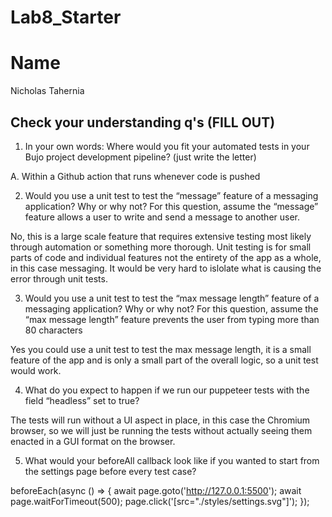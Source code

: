 # Lab8_Starter

# Name
Nicholas Tahernia

## Check your understanding q's (FILL OUT)
1. In your own words: Where would you fit your automated tests in your Bujo project development pipeline? (just write the letter)

A. Within a Github action that runs whenever code is pushed

2. Would you use a unit test to test the “message” feature of a messaging application? Why or why not? For this question, assume the “message” feature allows a user to write and send a message to another user.

No, this is a large scale feature that requires extensive testing most likely through automation or something more thorough. Unit testing is for small parts of code and individual features not the entirety of the app as a whole, in this case messaging. It would be very hard to islolate what is causing the error through unit tests.

3. Would you use a unit test to test the “max message length” feature of a messaging application? Why or why not? For this question, assume the “max message length” feature prevents the user from typing more than 80 characters

Yes you could use a unit test to test the max message length, it is a small feature of the app and is only a small part of the overall logic, so a unit test would work.

4. What do you expect to happen if we run our puppeteer tests with the field “headless” set to true?

The tests will run without a UI aspect in place, in this case the Chromium browser, so we will just be running the tests without actually seeing them enacted in a GUI format on the browser.

5. What would your beforeAll callback look like if you wanted to start from the settings page before every test case?

  beforeEach(async () => {
    await page.goto('http://127.0.0.1:5500');
    await page.waitForTimeout(500);
    page.click('[src="./styles/settings.svg"]');
  });
